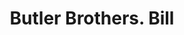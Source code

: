 ---
doi: 10.7916/D84X6KWJ
date_other: '1900'
date_other_textual: 1900-1909
form: printed ephemera
genre:
- Invoices
name:
- Butler Brothers
object_in_context_url: https://biggert.cul.columbia.edu/items/view/ave_biggert_00962
subject_hierarchical_geographic:
- New York, New York, United States
subject_name:
- Butler Brothers
title: Butler Brothers. Bill
sort_title: Butler Brothers. Bill
call_number: ave_biggert_00962
coordinates:
- 40.71277777777778,-74.00583333333333
pid: ave_biggert_00962
identifiers: ave_biggert_00962
thumbnail: https://derivativo-1.library.columbia.edu/iiif/2/ldpd:344331/full/!256,256/0/native.jpg
permalink: "/items/ave_biggert_00962/"
layout: iiif-image-page
---